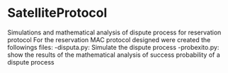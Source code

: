 # SatelliteProtocol
Simulations and mathematical analysis of dispute process for reservation protocol
For the reservation MAC protocol designed were created the followings files: 
   -disputa.py: Simulate the dispute process 
   -probexito.py: show the results of the mathematical analysis of success probability of a dispute process

